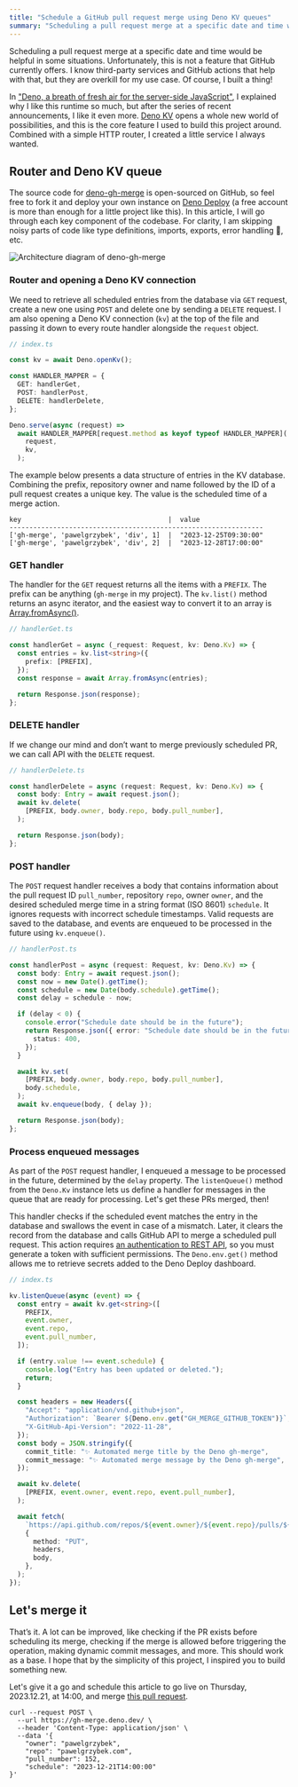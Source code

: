 ```yaml
---
title: "Schedule a GitHub pull request merge using Deno KV queues"
summary: "Scheduling a pull request merge at a specific date and time would be helpful in some situations. Unfortunately, this is not a feature that GitHub currently offers. Of course, I built a thing!"
---
```


Scheduling a pull request merge at a specific date and time would be helpful in
some situations. Unfortunately, this is not a feature that GitHub currently
offers. I know third-party services and GitHub actions that help with that, but
they are overkill for my use case. Of course, I built a thing!

In
["Deno, a breath of fresh air for the server-side JavaScript"](/deno-a-breath-of-fresh-air-for-the-server-side-javascript/),
I explained why I like this runtime so much, but after the series of recent
announcements, I like it even more. [Deno KV](https://deno.com/kv) opens a whole
new world of possibilities, and this is the core feature I used to build this
project around. Combined with a simple HTTP router, I created a little service I
always wanted.

## Router and Deno KV queue

The source code for
[deno-gh-merge](https://github.com/pawelgrzybek/deno-gh-merge) is open-sourced
on GitHub, so feel free to fork it and deploy your own instance on
[Deno Deploy](https://deno.com/deploy) (a free account is more than enough for a
little project like this). In this article, I will go through each key component
of the codebase. For clarity, I am skipping noisy parts of code like type
definitions, imports, exports, error handling 🙈, etc.

![Architecture diagram of deno-gh-merge](diagram.jpg)

### Router and opening a Deno KV connection

We need to retrieve all scheduled entries from the database via `GET` request,
create a new one using `POST` and delete one by sending a `DELETE` request. I am
also opening a Deno KV connection (`kv`) at the top of the file and passing it
down to every route handler alongside the `request` object.

```ts
// index.ts

const kv = await Deno.openKv();

const HANDLER_MAPPER = {
  GET: handlerGet,
  POST: handlerPost,
  DELETE: handlerDelete,
};

Deno.serve(async (request) =>
  await HANDLER_MAPPER[request.method as keyof typeof HANDLER_MAPPER](
    request,
    kv,
  );
```

The example below presents a data structure of entries in the KV database.
Combining the prefix, repository owner and name followed by the ID of a pull
request creates a unique key. The value is the scheduled time of a merge action.

```
key                                     |  value
----------------------------------------------------------------
['gh-merge', 'pawelgrzybek', 'div', 1]  |  "2023-12-25T09:30:00"
['gh-merge', 'pawelgrzybek', 'div', 2]  |  "2023-12-28T17:00:00"
```

### GET handler

The handler for the `GET` request returns all the items with a `PREFIX`. The
prefix can be anything (`gh-merge` in my project). The `kv.list()` method
returns an async iterator, and the easiest way to convert it to an array is
[Array.fromAsync()](https://tc39.es/proposal-array-from-async/#sec-array.fromAsync).

```ts
// handlerGet.ts

const handlerGet = async (_request: Request, kv: Deno.Kv) => {
  const entries = kv.list<string>({
    prefix: [PREFIX],
  });
  const response = await Array.fromAsync(entries);

  return Response.json(response);
};
```

### DELETE handler

If we change our mind and don’t want to merge previously scheduled PR, we can
call API with the `DELETE` request.

```ts
// handlerDelete.ts

const handlerDelete = async (request: Request, kv: Deno.Kv) => {
  const body: Entry = await request.json();
  await kv.delete(
    [PREFIX, body.owner, body.repo, body.pull_number],
  );

  return Response.json(body);
};
```

### POST handler

The `POST` request handler receives a body that contains information about the
pull request ID `pull_number`, repository `repo`, owner `owner`, and the desired
scheduled merge time in a string format (ISO 8601) `schedule`. It ignores
requests with incorrect schedule timestamps. Valid requests are saved to the
database, and events are enqueued to be processed in the future using
`kv.enqueue()`.

```ts
// handlerPost.ts

const handlerPost = async (request: Request, kv: Deno.Kv) => {
  const body: Entry = await request.json();
  const now = new Date().getTime();
  const schedule = new Date(body.schedule).getTime();
  const delay = schedule - now;

  if (delay < 0) {
    console.error("Schedule date should be in the future");
    return Response.json({ error: "Schedule date should be in the future" }, {
      status: 400,
    });
  }

  await kv.set(
    [PREFIX, body.owner, body.repo, body.pull_number],
    body.schedule,
  );
  await kv.enqueue(body, { delay });

  return Response.json(body);
};
```

### Process enqueued messages

As part of the `POST` request handler, I enqueued a message to be processed in
the future, determined by the `delay` property. The `listenQueue()` method from
the `Deno.Kv` instance lets us define a handler for messages in the queue that
are ready for processing. Let's get these PRs merged, then!

This handler checks if the scheduled event matches the entry in the database and
swallows the event in case of a mismatch. Later, it clears the record from the
database and calls GitHub API to merge a scheduled pull request. This action
requires
[an authentication to REST API](https://docs.github.com/en/rest/authentication/authenticating-to-the-rest-api?apiVersion=2022-11-28),
so you must generate a token with sufficient permissions. The `Deno.env.get()`
method allows me to retrieve secrets added to the Deno Deploy dashboard.

```ts
// index.ts

kv.listenQueue(async (event) => {
  const entry = await kv.get<string>([
    PREFIX,
    event.owner,
    event.repo,
    event.pull_number,
  ]);

  if (entry.value !== event.schedule) {
    console.log("Entry has been updated or deleted.");
    return;
  }

  const headers = new Headers({
    "Accept": "application/vnd.github+json",
    "Authorization": `Bearer ${Deno.env.get("GH_MERGE_GITHUB_TOKEN")}`,
    "X-GitHub-Api-Version": "2022-11-28",
  });
  const body = JSON.stringify({
    commit_title: "✨ Automated merge title by the Deno gh-merge",
    commit_message: "✨ Automated merge message by the Deno gh-merge",
  });

  await kv.delete(
    [PREFIX, event.owner, event.repo, event.pull_number],
  );

  await fetch(
    `https://api.github.com/repos/${event.owner}/${event.repo}/pulls/${event.pull_number}/merge`,
    {
      method: "PUT",
      headers,
      body,
    },
  );
});
```

## Let's merge it

That’s it. A lot can be improved, like checking if the PR exists before
scheduling its merge, checking if the merge is allowed before triggering the
operation, making dynamic commit messages, and more. This should work as a base.
I hope that by the simplicity of this project, I inspired you to build something
new.

Let's give it a go and schedule this article to go live on Thursday, 2023.12.21,
at 14:00, and merge
[this pull request](https://github.com/pawelgrzybek/pawelgrzybek.com/pull/152).

```
curl --request POST \
  --url https://gh-merge.deno.dev/ \
  --header 'Content-Type: application/json' \
  --data '{
	"owner": "pawelgrzybek",
	"repo": "pawelgrzybek.com",
	"pull_number": 152,
	"schedule": "2023-12-21T14:00:00"
}'
```

